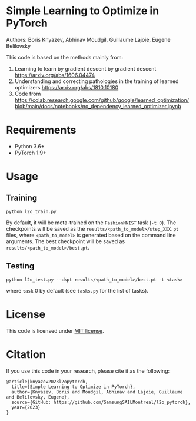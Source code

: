 
# Simple Learning to Optimize in PyTorch

Authors: Boris Knyazev, Abhinav Moudgil, Guillaume Lajoie, Eugene Belilovsky

This code is based on the methods mainly from:

1. Learning to learn by gradient descent by gradient descent https://arxiv.org/abs/1606.04474
2. Understanding and correcting pathologies in the training of learned optimizers https://arxiv.org/abs/1810.10180
3. Code from https://colab.research.google.com/github/google/learned_optimization/blob/main/docs/notebooks/no_dependency_learned_optimizer.ipynb

# Requirements

- Python 3.6+
- PyTorch 1.9+

# Usage

## Training

    python l2o_train.py

By default, it will be meta-trained on the `FashionMNIST` task (`-t 0`).
The checkpoints will be saved as the `results/<path_to_model>/step_XXX.pt` files,
where `<path_to_model>` is generated based on the command line arguments.
The best checkpoint will be saved as `results/<path_to_model>/best.pt`.

## Testing

    python l2o_test.py --ckpt results/<path_to_model>/best.pt -t <task>

where `task` 0 by default (see `tasks.py` for the list of tasks).

# License

This code is licensed under [MIT license](LICENSE).

# Citation

If you use this code in your research, please cite it as the following:
```
@article{knyazev2023l2opytorch,
  title={Simple Learning to Optimize in PyTorch},
  author={Knyazev, Boris and Moudgil, Abhinav and Lajoie, Guillaume and Belilovsky, Eugene},
  source={GitHub: https://github.com/SamsungSAILMontreal/l2o_pytorch},
  year={2023}
}
```